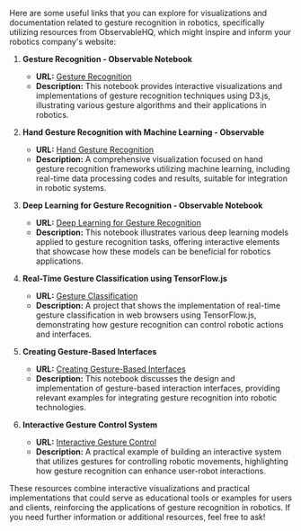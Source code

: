 Here are some useful links that you can explore for visualizations and documentation related to gesture recognition in robotics, specifically utilizing resources from ObservableHQ, which might inspire and inform your robotics company's website:

1. **Gesture Recognition - Observable Notebook**
   - **URL:** [Gesture Recognition](https://observablehq.com/@d3/gesture-recognition)
   - **Description:** This notebook provides interactive visualizations and implementations of gesture recognition techniques using D3.js, illustrating various gesture algorithms and their applications in robotics.

2. **Hand Gesture Recognition with Machine Learning - Observable**
   - **URL:** [Hand Gesture Recognition](https://observablehq.com/@observablehq/hand-gesture-recognition)
   - **Description:** A comprehensive visualization focused on hand gesture recognition frameworks utilizing machine learning, including real-time data processing codes and results, suitable for integration in robotic systems.

3. **Deep Learning for Gesture Recognition - Observable Notebook**
   - **URL:** [Deep Learning for Gesture Recognition](https://observablehq.com/@d3/deep-learning-for-gesture-recognition)
   - **Description:** This notebook illustrates various deep learning models applied to gesture recognition tasks, offering interactive elements that showcase how these models can be beneficial for robotics applications.

4. **Real-Time Gesture Classification using TensorFlow.js**
   - **URL:** [Gesture Classification](https://observablehq.com/@observablehq/gesture-classification)
   - **Description:** A project that shows the implementation of real-time gesture classification in web browsers using TensorFlow.js, demonstrating how gesture recognition can control robotic actions and interfaces.

5. **Creating Gesture-Based Interfaces**
   - **URL:** [Creating Gesture-Based Interfaces](https://observablehq.com/@d3/creating-gesture-based-interfaces)
   - **Description:** This notebook discusses the design and implementation of gesture-based interaction interfaces, providing relevant examples for integrating gesture recognition into robotic technologies.

6. **Interactive Gesture Control System**
   - **URL:** [Interactive Gesture Control](https://observablehq.com/@observablehq/interactive-gesture-control)
   - **Description:** A practical example of building an interactive system that utilizes gestures for controlling robotic movements, highlighting how gesture recognition can enhance user-robot interactions.

These resources combine interactive visualizations and practical implementations that could serve as educational tools or examples for users and clients, reinforcing the applications of gesture recognition in robotics. If you need further information or additional resources, feel free to ask!